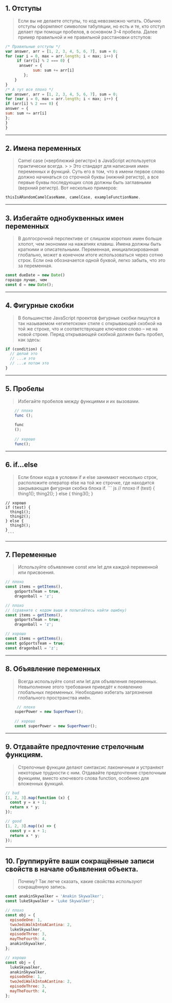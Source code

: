   ## 1. Отступы

>  Если вы не делаете отступы, то код невозможно читать. Обычно отступы оформляют символом табуляции, но есть и те, кто отступ делает при помощи пробелов, в основном 3-4 пробела. Далее пример правильной и не правильной расстановки отступов:
``` js
/* Правильные отступы */
var answer, arr = [1, 2, 3, 4, 5, 6, 7], sum = 0;
for (var i = 0, max = arr.length; i < max; i++) {
     if (arr[i] % 2 === 0) {
      answer = {
            sum: sum += arr[i]
        };
    }
}
/* А тут все плохо */
var answer, arr = [1, 2, 3, 4, 5, 6, 7], sum = 0;
for (var i = 0, max = arr.length; i < max; i++) {
if (arr[i] % 2 === 0) {
answer = {
sum: sum += arr[i]
};
}
}
```
***
##  2. Имена переменных
>  Camel case («верблюжий регистр») в JavaScript используется практически всегда. > > Это стандарт для написания имен переменных и функций.
> Суть его в том, что в имени первое слово должно начинаться со строчной буквы (нижний регистр), а все первые буквы последующих слов должны быть заглавными (верхний регистр). Вот несколько примеров:
``` js
thisIsARandomCamelCaseName, camelCase, exampleFunctionName. 
```
***
##  3. Избегайте однобуквенных имен переменных
> В долгосрочной перспективе от слишком коротких имен больше хлопот, чем экономии
 на нажатиях клавиш. Имена должны быть краткими и описательными. Переменная, инициализированная глобально, может в конечном итоге использоваться через сотню строк. Если она обозначается одной буквой, легко забыть, что это за переменная.
``` js
const dueDate = new Date()
гораздо лучше, чем
const d = new Date();
```
***
##  4. Фигурные скобки
>  В большинстве JavaScript проектов фигурные скобки пишутся в так называемом «египетском» стиле с открывающей скобкой на той же строке, что и соответствующее ключевое слово – не на новой строке. Перед открывающей скобкой должен быть пробел, как здесь:
``` js
if (condition) {
  // делай это
  // ...и это
  // ...и потом это
}
```
***
##  5.  Пробелы
   >  Избегайте пробелов между функциями и их вызовами. 
``` js
    // плохо
    func ();
    
    func
    ();
    
    // хорошо
    func();
  ```
***
##  6.  if...else
>  Если блоки кода в условии if и else занимают несколько строк, расположите оператор else на той же строчке, где находится закрывающая фигурная скобка блока if. ``` js
    // плохо
    if (test) {
      thing1();
      thing2();
    }
    else {
      thing3();
    }
    
    // хорошо
    if (test) {
      thing1();
      thing2();
    } else {
      thing3();
    }
     ```
***
##  7. Переменные
>  Используйте объявление const или let для каждой переменной или присвоения.
``` js
// плохо
const items = getItems(),
    goSportsTeam = true,
    dragonball = 'z';

// плохо
// (сравните с кодом выше и попытайтесь найти ошибку)
const items = getItems(),
    goSportsTeam = true;
    dragonball = 'z';

// хорошо
const items = getItems();
const goSportsTeam = true;
const dragonball = 'z';
```
***
##  8. Объявление переменных
> Всегда используйте const или let для объявления переменных. Невыполнение этого требования приведёт к появлению глобальных переменных. Необходимо избегать загрязнения глобального пространства имён.
``` js
     // плохо
    superPower = new SuperPower();
     
    // хорошо
    const superPower = new SuperPower();
  ```
***
##  9.  Отдавайте предпочтение стрелочным функциям.
> Стрелочные функции делают синтаксис лаконичным и устраняют некоторые трудности с ним. Отдавайте предпочтение стрелочным функциям, вместо ключевого слова function, особенно для вложенных функций.
``` js
// bad
[1, 2, 3].map(function (x) {
  const y = x + 1;
  return x * y;
});

// good
[1, 2, 3].map((x) => {
  const y = x + 1;
  return x * y;
});
```
***
##  10. Группируйте ваши сокращённые записи свойств в начале объявления объекта.

> Почему? Так легче сказать, какие свойства используют сокращённую запись.
``` js
const anakinSkywalker = 'Anakin Skywalker';
const lukeSkywalker = 'Luke Skywalker';

// плохо
const obj = {
  episodeOne: 1,
  twoJediWalkIntoACantina: 2,
  lukeSkywalker,
  episodeThree: 3,
  mayTheFourth: 4,
  anakinSkywalker,
};

// хорошо
const obj = {
  lukeSkywalker,
  anakinSkywalker,
  episodeOne: 1,
  twoJediWalkIntoACantina: 2,
  episodeThree: 3,
  mayTheFourth: 4,
}; 
```
